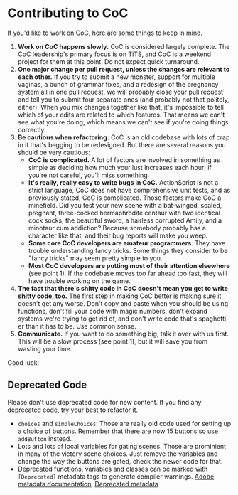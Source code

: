 Contributing to CoC
==============

If you'd like to work on CoC, here are some things to keep in mind.

1. **Work on CoC happens slowly.** CoC is considered largely complete. The CoC leadership's primary focus is on TiTS, and CoC is a weekend project for them at this point. Do not expect quick turnaround.
2. **One major change per pull request, unless the changes are relevant to each other.** If you try to submit a new monster, support for multiple vaginas, a bunch of grammar fixes, and a redesign of the pregnancy system all in one pull request, we will probably close your pull request and tell you to submit four separate ones (and probably not that politely, either). When you mix changes together like that, it's impossible to tell which of your edits are related to which features. That means we can't see what you're doing, which means we can't see if you're doing things correctly.
3. **Be cautious when refactoring.** CoC is an old codebase with lots of crap in it that's begging to be redesigned. But there are several reasons you should be very cautious:
    * **CoC is complicated.** A lot of factors are involved in something as simple as deciding how much your lust increases each hour; if you're not careful, you'll miss something.
    * **It's really, really easy to write bugs in CoC.** ActionScript is not a strict language, CoC does not have comprehensive unit tests, and as previously stated, CoC is complicated. Those factors make CoC a minefield. Did you test your new scene with a bat-winged, scaled, pregnant, three-cocked hermaphrodite centaur with two identical cock socks, the beautiful sword, a hairless corrupted Amily, and a minotaur cum addiction? Because somebody probably has a character like that, and their bug reports will make you weep.
    * **Some core CoC developers are amateur programmers**. They have trouble understanding fancy tricks. Some things they consider to be "fancy tricks" may seem pretty simple to you.
    * **Most CoC developers are putting most of their attention elsewhere** (see point 1). If the codebase moves too far ahead too fast, they will have trouble working on the game.
4. **The fact that there's shitty code in CoC doesn't mean you get to write shitty code, too.** The first step in making CoC better is making sure it doesn't get any worse. Don't copy and paste when you should be using functions, don't fill your code with magic numbers, don't expand systems we're trying to get rid of, and don't write code that's spaghetti-er than it has to be. Use common sense.
5. **Communicate.** If you want to do something big, talk it over with us first. This will be a slow process (see point 1), but it will save you from wasting your time.

Good luck!

## Deprecated Code

Please don't use deprecated code for new content. If you find any deprecated code, try your best to refactor it.

* `choices` and `simpleChoices`: Those are really old code used for setting up a choice of buttons. Remember that there are now 15 buttons so use `addButton` instead.
* Lots and lots of local variables for gating scenes. Those are prominient in many of the victory scene choices. Just remove the variables and change the way the buttons are gated, check the newer code for that.
* Deprecated functions, variables and classes can be marked with `[Deprecated]` metadata tags to generate compiler warnings. [Adobe metadata documentation](http://help.adobe.com/en_US/flex/using/WS2db454920e96a9e51e63e3d11c0bf680e1-7ffe.html), [Deprecated metadata](http://help.adobe.com/en_US/flex/using/WS2db454920e96a9e51e63e3d11c0bf680e1-7ffe.html#WS2db454920e96a9e51e63e3d11c0bf69084-7a6c)
